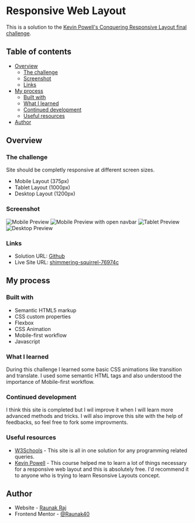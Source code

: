 # Responsive Web Layout

This is a solution to the [Kevin Powell's Conquering Responsive Layout final challenge](https://courses.kevinpowell.co/view/courses/conquering-responsive-layouts).  

## Table of contents

- [Overview](#overview)
  - [The challenge](#the-challenge)
  - [Screenshot](#screenshot)
  - [Links](#links)
- [My process](#my-process)
  - [Built with](#built-with)
  - [What I learned](#what-i-learned)
  - [Continued development](#continued-development)
  - [Useful resources](#useful-resources)
- [Author](#author)

## Overview

### The challenge

Site should be completly responsive at different screen sizes.
- Mobile Layout (375px)
- Tablet Layout (1000px)
- Desktop Layout (1200px)

### Screenshot

![Mobile Preview](images/Mobile-Preview.png)
![Mobile Preview with open navbar](images/Mobile-Preview-nav.png)
![Tablet Preview](images/Tablet-Preview.png)
![Desktop Preview](images/Desktop-Preview.png)

### Links

- Solution URL: [Github](https://github.com/Raunak40/Responsive_Web_Layout)
- Live Site URL: [shimmering-squirrel-76974c](https://shimmering-squirrel-76974c.netlify.app)

## My process

### Built with

- Semantic HTML5 markup
- CSS custom properties
- Flexbox
- CSS Animation
- Mobile-first workflow
- Javascript

### What I learned

During this challenge I learned some basic CSS animations like transition and translate. I used some semantic HTML tags and also understood the importance of Mobile-first workflow.

### Continued development

I think this site is completed but I wil improve it when I will learn more advanced methods and tricks. I will also improve this site with the help of feedbacks, so feel free to fork some improvments.

### Useful resources

- [W3Schools](https://www.w3schools.com) - This site is all in one solution for any programming related queries.
- [Kevin Powell](https://courses.kevinpowell.co/view/courses/conquering-responsive-layouts) - This course helped me to learn a lot of things necessary for a responsive web layout and this is absolutely free. I'd recommend it to anyone who is trying to learn Resonsive Layouts concept.

## Author

- Website - [Raunak Raj](https://shimmering-squirrel-76974c.netlify.app)
- Frontend Mentor - [@Raunak40](https://www.frontendmentor.io/profile/Raunak40)